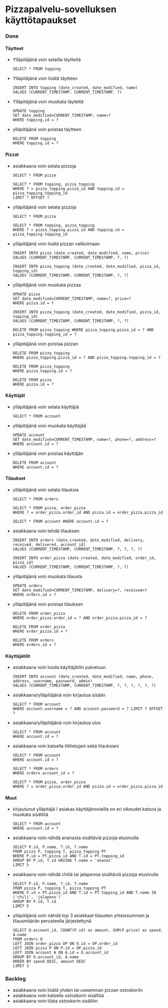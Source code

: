 # Pizzapalvelu-sovelluksen käyttötapaukset

### Done

#### Täytteet
- Ylläpitäjänä voin selailla täytteitä
  ```
  SELECT * FROM topping
  ```

- Ylläpitäjänä voin lisätä täytteen
  ```
  INSERT INTO topping (date_created, date_modified, name) 
  VALUES (CURRENT_TIMESTAMP, CURRENT_TIMESTAMP, ?)
  ```

- Ylläpitäjänä voin muokata täytettä
  ```
  UPDATE topping 
  SET date_modified=CURRENT_TIMESTAMP, name=? 
  WHERE topping.id = ?
  ```

- ylläpitäjänä voin poistaa täytteen
  ```
  DELETE FROM topping 
  WHERE topping.id = ?
  ```

#### Pizzat
- asiakkaana voin selata pizzoja
  ```
  SELECT * FROM pizza

  SELECT * FROM topping, pizza_topping 
  WHERE ? = pizza_topping.pizza_id AND topping.id = pizza_topping.topping_id
  LIMIT ? OFFSET ?
  ```

- ylläpitäjänä voin selata pizzoja
  ```
  SELECT * FROM pizza

  SELECT * FROM topping, pizza_topping 
  WHERE ? = pizza_topping.pizza_id AND topping.id = pizza_topping.topping_id
  ```

- ylläpitäjänä voin lisätä pizzan valikoimaan
  ```
  INSERT INTO pizza (date_created, date_modified, name, price) 
  VALUES (CURRENT_TIMESTAMP, CURRENT_TIMESTAMP, ?, ?)
  
  INSERT INTO pizza_topping (date_created, date_modified, pizza_id, topping_id) 
  VALUES (CURRENT_TIMESTAMP, CURRENT_TIMESTAMP, ?, ?)
  ```

- ylläpitäjänä voin muokata pizzaa
  ```
  UPDATE pizza 
  SET date_modified=CURRENT_TIMESTAMP, name=?, price=? 
  WHERE pizza.id = ?
  
  INSERT INTO pizza_topping (date_created, date_modified, pizza_id, topping_id) 
  VALUES (CURRENT_TIMESTAMP, CURRENT_TIMESTAMP, ?, ?)
  
  DELETE FROM pizza_topping WHERE pizza_topping.pizza_id = ? AND pizza_topping.topping_id = ?
  ```

- ylläpitäjänä voin poistaa pizzan
  ```
  DELETE FROM pizza_topping 
  WHERE pizza_topping.pizza_id = ? AND pizza_topping.topping_id = ?
  
  DELETE FROM pizza_topping 
  WHERE pizza_topping.id = ?
  
  DELETE FROM pizza 
  WHERE pizza.id = ?
  ```

#### Käyttäjät
- ylläpitäjänä voin selata käyttäjiä
  ```
  SELECT * FROM account
  ```

- ylläpitäjänä voin muokata käyttäjää
  ```
  UPDATE account 
  SET date_modified=CURRENT_TIMESTAMP, name=?, phone=?, address=? 
  WHERE account.id = ?
  ```

- ylläpitäjänä voin poistaa käyttäjän
  ```
  DELETE FROM account 
  WHERE account.id = ?
  ```


#### Tilaukset
- ylläpitäjänä voin selata tilauksia
  ```
  SELECT * FROM orders
  
  SELECT * FROM pizza, order_pizza 
  WHERE ? = order_pizza.order_id AND pizza.id = order_pizza.pizza_id
  
  SELECT * FROM account WHERE account.id = ?
  ```

- asiakkaana voin tehdä tilauksen
  ```
  INSERT INTO orders (date_created, date_modified, delivery, received, delivered, account_id) 
  VALUES (CURRENT_TIMESTAMP, CURRENT_TIMESTAMP, ?, ?, ?, ?)
  
  INSERT INTO order_pizza (date_created, date_modified, order_id, pizza_id) 
  VALUES (CURRENT_TIMESTAMP, CURRENT_TIMESTAMP, ?, ?)
  ```

- ylläpitäjänä voin muokata tilausta
  ```
  UPDATE orders 
  SET date_modified=CURRENT_TIMESTAMP, delivery=?, received=? 
  WHERE orders.id = ?
  ```

- ylläpitäjänä voin poistaa tilauksen
  ```
  DELETE FROM order_pizza 
  WHERE order_pizza.order_id = ? AND order_pizza.pizza_id = ?
  
  DELETE FROM order_pizza 
  WHERE order_pizza.id = ?
  
  DELETE FROM orders 
  WHERE orders.id = ?
  ```

#### Käyttäjätilit
- asiakkaana voin luoda käyttäjätilin palveluun
  ```
  INSERT INTO account (date_created, date_modified, name, phone, address, username, password, admin) 
  VALUES (CURRENT_TIMESTAMP, CURRENT_TIMESTAMP, ?, ?, ?, ?, ?, ?)
  ```

- asiakkaana/ylläpitäjänä voin kirjautua sisään
  ```
  SELECT * FROM account 
  WHERE account.username = ? AND account.password = ? LIMIT ? OFFSET ?
  ```

- asiakkaana/ylläpitäjänä voin kirjautua ulos
  ```
  SELECT * FROM account 
  WHERE account.id = ?
  ```

- asiakkaana voin katsella tilitietojani sekä tilauksiani
  ```
  SELECT * FROM account 
  WHERE account.id = ?
  
  SELECT * FROM orders 
  WHERE orders.account_id = ?
  
  SELECT * FROM pizza, order_pizza 
  WHERE ? = order_pizza.order_id AND pizza.id = order_pizza.pizza_id
  ```

#### Muut
- kirjautunut ylläpitäjä / asiakas käyttäjärooleilla on eri oikeudet katsoa ja muokata sisältöä
  ```
  SELECT * FROM account 
  WHERE account.id = ?
  ```

- asiakkaana voin nähdä ananasta sisältäviä pizzoja etusivulla
  ```
  SELECT P.id, P.name, T.id, T.name 
  FROM pizza P, topping T, pizza_topping PT 
  WHERE P.id = PT.pizza_id AND T.id = PT.topping_id 
  GROUP BY P.id, T.id HAVING T.name = 'ananas' 
  LIMIT 5
  ```

- asiakkaana voin nähdä chiliä tai jalapenoa sisältäviä pizzoja etusivulla
  ```
  SELECT P.id, P.name, T.id, T.name 
  FROM pizza P, topping T, pizza_topping PT 
  WHERE P.id = PT.pizza_id AND T.id = PT.topping_id AND T.name IN ('chili', 'jalapeno') 
  GROUP BY P.id, T.id 
  LIMIT 5
  ```

- ylläpitäjänä voin nähdä top 3 asiakkaat tilausten yhteissumman ja tilausmäärän perusteella järjestettynä
  ```
  SELECT O.account_id, COUNT(P.id) as amount, SUM(P.price) as spend, A.name 
  FROM orders O 
  LEFT JOIN order_pizza OP ON O.id = OP.order_id 
  LEFT JOIN pizza P ON P.id = OP.pizza_id 
  LEFT JOIN account A ON A.id = O.account_id 
  GROUP BY O.account_id, A.name 
  ORDER BY spend DESC, amount DESC
  LIMIT 3
  ```


### Backlog

- asiakkaana voin lisätä yhden tai useamman pizzan ostoskoriin
- asiakkaana voin katsella ostoskorin sisältöä
- asiakkaana voin tilata ostoskorin sisällön
